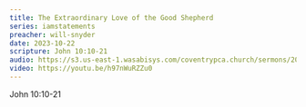 ```yaml
---
title: The Extraordinary Love of the Good Shepherd
series: iamstatements
preacher: will-snyder
date: 2023-10-22
scripture: John 10:10-21
audio: https://s3.us-east-1.wasabisys.com/coventrypca.church/sermons/2023.10.22A%20The%20Extraordinary%20Love%20of%20the%20Good%20Shepherd%20-%20Will%20Snyder.mp3
video: https://youtu.be/h97nWuRZZu0
---
```

J﻿ohn 10:10-21